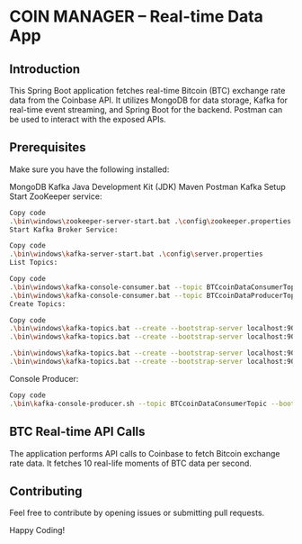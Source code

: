 # COIN MANAGER – Real-time Data App
## Introduction
This Spring Boot application fetches real-time Bitcoin (BTC) exchange rate data from the Coinbase API. It utilizes MongoDB for data storage, Kafka for real-time event streaming, and Spring Boot for the backend. Postman can be used to interact with the exposed APIs.

## Prerequisites
Make sure you have the following installed:

MongoDB
Kafka
Java Development Kit (JDK)
Maven
Postman
Kafka Setup
Start ZooKeeper service:

```bash
Copy code
.\bin\windows\zookeeper-server-start.bat .\config\zookeeper.properties
Start Kafka Broker Service:
```
```bash
Copy code
.\bin\windows\kafka-server-start.bat .\config\server.properties
List Topics:
```
```bash
Copy code
.\bin\windows\kafka-console-consumer.bat --topic BTCcoinDataConsumerTopic --from-beginning --bootstrap-server 127.0.0.1:9092
.\bin\windows\kafka-console-consumer.bat --topic BTCcoinDataProducerTopic --from-beginning --bootstrap-server 127.0.0.1:9092
Create Topics:
```
```bash
Copy code
.\bin\windows\kafka-topics.bat --create --bootstrap-server localhost:9092 --topic BTCcoinDataConsumerTopic 
.\bin\windows\kafka-topics.bat --create --bootstrap-server localhost:9092 --topic ETHcoinDataConsumerTopic

.\bin\windows\kafka-topics.bat --create --bootstrap-server localhost:9092 --topic BTCcoinDataConsumerTopic
.\bin\windows\kafka-topics.bat --create --bootstrap-server localhost:9092 --topic BTCcoinDataProducerTopic
```
Console Producer:

```bash
Copy code
.\bin\kafka-console-producer.sh --topic BTCcoinDataConsumerTopic --bootstrap-server localhost:9092
```
## BTC Real-time API Calls
The application performs API calls to Coinbase to fetch Bitcoin exchange rate data. It fetches 10 real-life moments of BTC data per second.

## Contributing
Feel free to contribute by opening issues or submitting pull requests.

Happy Coding!
